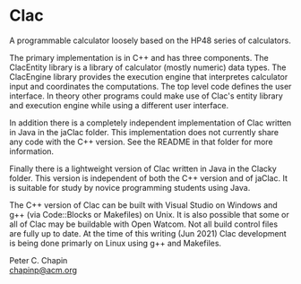 Clac
====

A programmable calculator loosely based on the HP48 series of calculators.

The primary implementation is in C++ and has three components. The ClacEntity library is a
library of calculator (mostly numeric) data types. The ClacEngine library provides the execution
engine that interpretes calculator input and coordinates the computations. The top level code
defines the user interface. In theory other programs could make use of Clac's entity library and
execution engine while using a different user interface.

In addition there is a completely independent implementation of Clac written in Java in the
jaClac folder. This implementation does not currently share any code with the C++ version. See
the README in that folder for more information.

Finally there is a lightweight version of Clac written in Java in the Clacky folder. This
version is independent of both the C++ version and of jaClac. It is suitable for study by novice
programming students using Java.

The C++ version of Clac can be built with Visual Studio on Windows and g++ (via Code::Blocks or
Makefiles) on Unix. It is also possible that some or all of Clac may be buildable with Open
Watcom. Not all build control files are fully up to date. At the time of this writing (Jun 2021)
Clac development is being done primarly on Linux using g++ and Makefiles.

Peter C. Chapin  
chapinp@acm.org  
